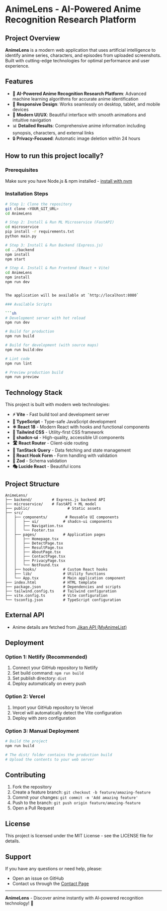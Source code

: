 # AnimeLens - AI-Powered Anime Recognition Research Platform

## Project Overview

**AnimeLens** is a modern web application that uses artificial intelligence to identify anime series, characters, and episodes from uploaded screenshots. Built with cutting-edge technologies for optimal performance and user experience.

## Features

- 🤖 **AI-Powered Anime Recognition Research Platform**: Advanced machine learning algorithms for accurate anime identification
- 📱 **Responsive Design**: Works seamlessly on desktop, tablet, and mobile devices
- 🎨 **Modern UI/UX**: Beautiful interface with smooth animations and intuitive navigation
- 📊 **Detailed Results**: Comprehensive anime information including synopsis, characters, and external links
- 🔒 **Privacy-Focused**: Automatic image deletion within 24 hours

## How to run this project locally?

### Prerequisites

Make sure you have Node.js & npm installed - [install with nvm](https://github.com/nvm-sh/nvm#installing-and-updating)

### Installation Steps

```sh
# Step 1: Clone the repository
git clone <YOUR_GIT_URL>
cd AnimeLens

# Step 2: Install & Run ML Microservice (FastAPI)
cd microservice
pip install -r requirements.txt
python main.py

# Step 3: Install & Run Backend (Express.js)
cd ../backend
npm install
npm start

# Step 4. Install & Run Frontend (React + Vite)
cd AnimeLens
npm install
npm run dev


The application will be available at `http://localhost:8080`

### Available Scripts

```sh
# Development server with hot reload
npm run dev

# Build for production
npm run build

# Build for development (with source maps)
npm run build:dev

# Lint code
npm run lint

# Preview production build
npm run preview
```

## Technology Stack

This project is built with modern web technologies:

- **⚡ Vite** - Fast build tool and development server
- **🔷 TypeScript** - Type-safe JavaScript development
- **⚛️ React 18** - Modern React with hooks and functional components
- **🎨 Tailwind CSS** - Utility-first CSS framework
- **🧩 shadcn-ui** - High-quality, accessible UI components
- **🛣️ React Router** - Client-side routing
- **🔄 TanStack Query** - Data fetching and state management
- **📝 React Hook Form** - Form handling with validation
- **🎯 Zod** - Schema validation
- **🎭 Lucide React** - Beautiful icons

## Project Structure

```
AnimeLens/
├── backend/         # Express.js backend API
├── microservice/    # FastAPI + ML model
├── public/                 # Static assets
├── src/
│   ├── components/        # Reusable UI components
│   │   ├── ui/           # shadcn-ui components
│   │   ├── Navigation.tsx
│   │   └── Footer.tsx
│   ├── pages/            # Application pages
│   │   ├── Homepage.tsx
│   │   ├── DetectPage.tsx
│   │   ├── ResultPage.tsx
│   │   ├── AboutPage.tsx
│   │   ├── ContactPage.tsx
│   │   ├── PrivacyPage.tsx
│   │   └── NotFound.tsx
│   ├── hooks/            # Custom React hooks
│   ├── lib/              # Utility functions
│   └── App.tsx           # Main application component
├── index.html            # HTML template
├── package.json          # Dependencies and scripts
├── tailwind.config.ts    # Tailwind configuration
├── vite.config.ts        # Vite configuration
└── tsconfig.json         # TypeScript configuration
```

## External API
- Anime details are fetched from [Jikan API (MyAnimeList)](https://docs.api.jikan.moe/)

## Deployment

### Option 1: Netlify (Recommended)
1. Connect your GitHub repository to Netlify
2. Set build command: `npm run build`
3. Set publish directory: `dist`
4. Deploy automatically on every push

### Option 2: Vercel
1. Import your GitHub repository to Vercel
2. Vercel will automatically detect the Vite configuration
3. Deploy with zero configuration

### Option 3: Manual Deployment
```sh
# Build the project
npm run build

# The dist/ folder contains the production build
# Upload the contents to your web server
```

## Contributing

1. Fork the repository
2. Create a feature branch: `git checkout -b feature/amazing-feature`
3. Commit your changes: `git commit -m 'Add amazing feature'`
4. Push to the branch: `git push origin feature/amazing-feature`
5. Open a Pull Request

## License

This project is licensed under the MIT License - see the LICENSE file for details.

## Support

If you have any questions or need help, please:
- Open an issue on GitHub
- Contact us through the [Contact Page](src/pages/ContactPage.tsx)

---

**AnimeLens** - Discover anime instantly with AI-powered recognition technology! 🚀

